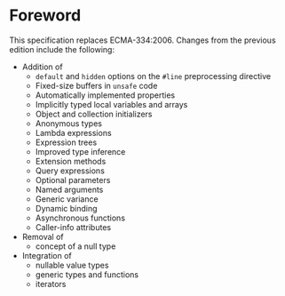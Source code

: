# Foreword

This specification replaces ECMA-334:2006. Changes from the previous edition include the following:

- Addition of
  - `default` and `hidden` options on the `#line` preprocessing directive
  - Fixed-size buffers in `unsafe` code
  - Automatically implemented properties
  - Implicitly typed local variables and arrays
  - Object and collection initializers
  - Anonymous types
  - Lambda expressions
  - Expression trees
  - Improved type inference
  - Extension methods
  - Query expressions
  - Optional parameters
  - Named arguments
  - Generic variance
  - Dynamic binding
  - Asynchronous functions
  - Caller-info attributes
- Removal of
  - concept of a null type
- Integration of
  - nullable value types
  - generic types and functions
  - iterators
